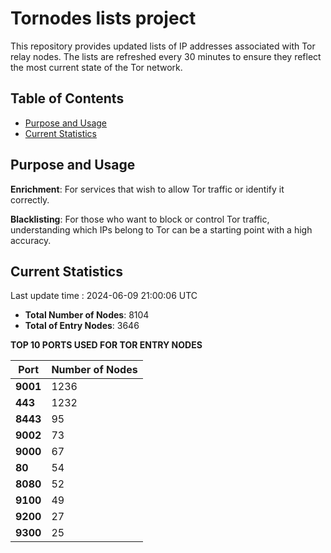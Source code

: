 # Tornodes lists project

This repository provides updated lists of IP addresses associated with Tor relay nodes. The lists are refreshed every 30 minutes to ensure they reflect the most current state of the Tor network.

## Table of Contents

- [Purpose and Usage](#purpose-and-usage)
- [Current Statistics](#current-statistics)


## Purpose and Usage

**Enrichment**: For services that wish to allow Tor traffic or identify it correctly.

**Blacklisting**: For those who want to block or control Tor traffic, understanding which IPs belong to Tor can be a starting point with a high accuracy.

## Current Statistics

Last update time : 2024-06-09 21:00:06 UTC

- **Total Number of Nodes**: 8104
- **Total of Entry Nodes**: 3646

**TOP 10 PORTS USED FOR TOR ENTRY NODES**

| **Port** | **Number of Nodes** |
|------|-----------------|
| **9001**   | 1236  |
| **443**   | 1232  |
| **8443**   | 95  |
| **9002**   | 73  |
| **9000**   | 67  |
| **80**   | 54  |
| **8080**   | 52  |
| **9100**   | 49  |
| **9200**   | 27  |
| **9300**   | 25  |

